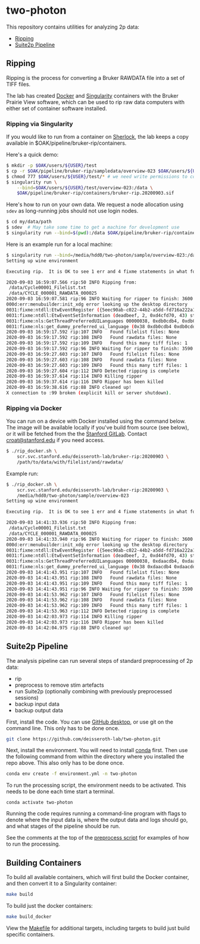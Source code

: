 # two-photon

This repository contains utilities for analyzing 2p data:

- [Ripping](#ripping)
- [Suite2p Pipeline](#suite2p-pipeline)

## Ripping

Ripping is the process for converting a Bruker RAWDATA file into a set of TIFF files.

The lab has created [Docker](https://www.docker.com/) and
[Singularity](https://sylabs.io/docs/) containers with the Bruker Prairie View software,
which can be used to rip raw data computers with either set of container software installed.

### Ripping via Singularity

If you would like to run from a container on [Sherlock](https://www.sherlock.stanford.edu/),
the lab keeps a copy available in \$OAK/pipeline/bruker-rip/containers.

Here's a quick demo:
```bash
$ mkdir -p $OAK/users/${USER}/test
$ cp -r $OAK/pipeline/bruker-rip/sampledata/overview-023 $OAK/users/${USER}/test
$ chmod 777 $OAK/users/${USER}/test/* # we need write permissions to convert the file
$ singularity run \
    --bind=$OAK/users/${USER}/test/overview-023:/data \
    $OAK/pipeline/bruker-rip/containers/bruker-rip.20200903.sif
```

Here's how to run on your own data. We request a node allocation using `sdev` as
long-running jobs should not use login nodes.
```bash
$ cd my/data/path
$ sdev  # May take some time to get a machine for development use
$ singularity run --bind=$(pwd):/data $OAK/pipeline/bruker-rip/containers/bruker-rip.20200903.sif
```
Here is an example run for a local machine:

```bash
$ singularity run --bind=/media/hdd0/two-photon/sample/overview-023:/data bruker-rip.20200903.sif 
Setting up wine environment

Executing rip.  It is OK to see 1 err and 4 fixme statements in what follows

2020-09-03 16:59:07.566 rip:50 INFO Ripping from:
 /data/Cycle00001_Filelist.txt
 /data/CYCLE_000001_RAWDATA_000025
2020-09-03 16:59:07.581 rip:96 INFO Waiting for ripper to finish: 3600 seconds remaining
000d:err:menubuilder:init_xdg error looking up the desktop directory
0031:fixme:ntdll:EtwEventRegister ({5eec90ab-c022-44b2-a5dd-fd716a222a15}, 0xd4c1000, 0xd4d2030, 0xd4d2050) stub.
0031:fixme:ntdll:EtwEventSetInformation (deadbeef, 2, 0xd4cfd70, 43) stub
0031:fixme:nls:GetThreadPreferredUILanguages 00000038, 0xdb0cdb4, 0xdb0cdd0 0xdb0cdb0
0031:fixme:nls:get_dummy_preferred_ui_language (0x38 0xdb0cdb4 0xdb0cdd0 0xdb0cdb0) returning a dummy value (current locale)
2020-09-03 16:59:17.592 rip:107 INFO   Found filelist files: None
2020-09-03 16:59:17.592 rip:108 INFO   Found rawdata files: None
2020-09-03 16:59:17.592 rip:109 INFO   Found this many tiff files: 1
2020-09-03 16:59:17.592 rip:96 INFO Waiting for ripper to finish: 3590 seconds remaining
2020-09-03 16:59:27.603 rip:107 INFO   Found filelist files: None
2020-09-03 16:59:27.603 rip:108 INFO   Found rawdata files: None
2020-09-03 16:59:27.603 rip:109 INFO   Found this many tiff files: 1
2020-09-03 16:59:27.604 rip:112 INFO Detected ripping is complete
2020-09-03 16:59:37.614 rip:114 INFO Killing ripper
2020-09-03 16:59:37.614 rip:116 INFO Ripper has been killed
2020-09-03 16:59:38.616 rip:88 INFO cleaned up!
X connection to :99 broken (explicit kill or server shutdown).
```

### Ripping via Docker

You can run on a device with Docker installed using the command below. The image
will be available locally if you've build from source (see below), or it will be
fetched from the the [Stanford GitLab](https://code.stanford.edu/deisseroth-lab/bruker-rip). Contact croat@stanford.edu if you need access.

```bash
$ ./rip_docker.sh \
    scr.svc.stanford.edu/deisseroth-lab/bruker-rip:20200903 \
    /path/to/data/with/filelist/and/rawdata/
```

Example run:

```bash
$ ./rip_docker.sh \
    scr.svc.stanford.edu/deisseroth-lab/bruker-rip:20200903 \
    /media/hdd0/two-photon/sample/overview-023
Setting up wine environment

Executing rip.  It is OK to see 1 err and 4 fixme statements in what follows

2020-09-03 14:41:33.936 rip:50 INFO Ripping from:
 /data/Cycle00001_Filelist.txt
 /data/CYCLE_000001_RAWDATA_000025
2020-09-03 14:41:33.940 rip:96 INFO Waiting for ripper to finish: 3600 seconds remaining
000d:err:menubuilder:init_xdg error looking up the desktop directory
0031:fixme:ntdll:EtwEventRegister ({5eec90ab-c022-44b2-a5dd-fd716a222a15}, 0xd441000, 0xd452030, 0xd452050) stub.
0031:fixme:ntdll:EtwEventSetInformation (deadbeef, 2, 0xd44fd70, 43) stub
0031:fixme:nls:GetThreadPreferredUILanguages 00000038, 0xdaacdb4, 0xdaacdd0 0xdaacdb0
0031:fixme:nls:get_dummy_preferred_ui_language (0x38 0xdaacdb4 0xdaacdd0 0xdaacdb0) returning a dummy value (current locale)
2020-09-03 14:41:43.951 rip:107 INFO   Found filelist files: None
2020-09-03 14:41:43.951 rip:108 INFO   Found rawdata files: None
2020-09-03 14:41:43.951 rip:109 INFO   Found this many tiff files: 1
2020-09-03 14:41:43.951 rip:96 INFO Waiting for ripper to finish: 3590 seconds remaining
2020-09-03 14:41:53.962 rip:107 INFO   Found filelist files: None
2020-09-03 14:41:53.962 rip:108 INFO   Found rawdata files: None
2020-09-03 14:41:53.962 rip:109 INFO   Found this many tiff files: 1
2020-09-03 14:41:53.963 rip:112 INFO Detected ripping is complete
2020-09-03 14:42:03.973 rip:114 INFO Killing ripper
2020-09-03 14:42:03.973 rip:116 INFO Ripper has been killed
2020-09-03 14:42:04.975 rip:88 INFO cleaned up!
```

## Suite2p Pipeline

The analysis pipeline can run several steps of standard preprocessing of 2p data:

- rip
- preprocess to remove stim artefacts
- run Suite2p (optionally combining with previously preprocessed sessions)
- backup input data
- backup output data

First, install the code. You can use [GitHub desktop](https://desktop.github.com/), or use git on the command line. This only has to be done once.

```bash
git clone https://github.com/deisseroth-lab/two-photon.git
```

Next, install the environment. You will need to install [conda](https://docs.conda.io/en/latest/) first. Then
use the following command from within the directory where you installed the repo above. This also only has
to be done once.

```bash
conda env create -f environment.yml -n two-photon
```

To run the processing script, the environment needs to be activated. This needs to be done each time start a terminal.

```
conda activate two-photon
```

Running the code requires running a command-line program with flags to denote where the input data is, where the output
data and logs should go, and what stages of the pipeline should be run.

See the comments at the top of the [preprocess script](https://github.com/deisseroth-lab/two-photon/blob/master/app/process.py)
for examples of how to run the processing.

## Building Containers

To build all available containers, which will first build the Docker container, and then convert it
to a Singularity container:

```bash
make build
```

To build just the docker containers:

```bash
make build_docker
```

View the [Makefile](Makefile) for additional targets, including targets to build just build specific containers.
